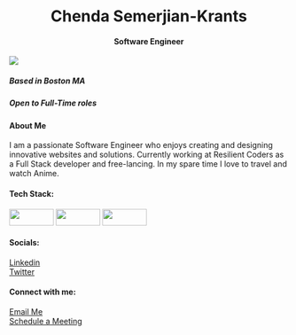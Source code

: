 
<h1 align="center">Chenda Semerjian-Krants</h1>
    <h4 align="center">Software Engineer</h4>
     <img src="https://img.shields.io/badge/Profile_views-1500-blue"> 
    <h5>Based in Boston MA</h5>
    <h5>Open to Full-Time roles</h5>
    <h4>About Me</h4>
        <p>I am a passionate Software Engineer who enjoys creating and designing innovative websites and solutions. Currently working at Resilient Coders as a Full Stack developer and free-lancing. In my spare time I love to travel and watch Anime.</p>
    <h4>Tech Stack:</h4>
    <img src="https://img.shields.io/badge/html5-%23E34F26.svg?style=for-the-badge&logo=html5&logoColor=white" height="30px" width="80px">
    <img src="https://img.shields.io/badge/java-%23ED8B00.svg?style=for-the-badge&logo=openjdk&logoColor=white" height="30px" width="80px>
    <img src="https://img.shields.io/badge/node.js-6DA55F?style=for-the-badge&logo=node.js&logoColor=white">
    <img src="https://img.shields.io/badge/react-%2320232a.svg?style=for-the-badge&logo=react&logoColor=%2361DAFB" height="30px" width="80px">

   <h4>Socials:</h4>
   <span><a href="https://www.linkedin.com/in/chendasemerjiankrants/">Linkedin</a></span><br>
   <span><a href="https://x.com/Semerjian_Codes">Twitter</a></span>

   <h4>Connect with me:</h4>
    <span><a href="mailto:semerjiankrantschenda@gmail.com">Email Me</a></span><br>
    <span><a href="https://calendly.com/semerjiankrantschenda/coffee-chat">Schedule a Meeting</a></span>
   
    
  
   
